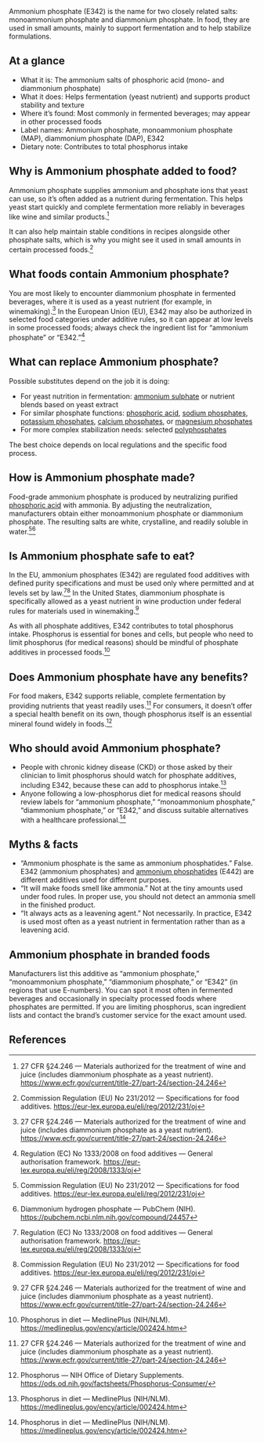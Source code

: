 Ammonium phosphate (E342) is the name for two closely related salts: monoammonium phosphate and diammonium phosphate. In food, they are used in small amounts, mainly to support fermentation and to help stabilize formulations.

<!--more-->

## At a glance

- What it is: The ammonium salts of phosphoric acid (mono- and diammonium phosphate)
- What it does: Helps fermentation (yeast nutrient) and supports product stability and texture
- Where it’s found: Most commonly in fermented beverages; may appear in other processed foods
- Label names: Ammonium phosphate, monoammonium phosphate (MAP), diammonium phosphate (DAP), E342
- Dietary note: Contributes to total phosphorus intake

## Why is Ammonium phosphate added to food?

Ammonium phosphate supplies ammonium and phosphate ions that yeast can use, so it’s often added as a nutrient during fermentation. This helps yeast start quickly and complete fermentation more reliably in beverages like wine and similar products.[^3]

It can also help maintain stable conditions in recipes alongside other phosphate salts, which is why you might see it used in small amounts in certain processed foods.[^1]

## What foods contain Ammonium phosphate?

You are most likely to encounter diammonium phosphate in fermented beverages, where it is used as a yeast nutrient (for example, in winemaking).[^3] In the European Union (EU), E342 may also be authorized in selected food categories under additive rules, so it can appear at low levels in some processed foods; always check the ingredient list for “ammonium phosphate” or “E342.”[^2]

## What can replace Ammonium phosphate?

Possible substitutes depend on the job it is doing:

- For yeast nutrition in fermentation: [ammonium sulphate](/e517-ammonium-sulphate) or nutrient blends based on yeast extract
- For similar phosphate functions: [phosphoric acid](/e338-phosphoric-acid), [sodium phosphates](/e339-sodium-phosphates), [potassium phosphates](/e340-potassium-phosphates), [calcium phosphates](/e341-calcium-phosphates), or [magnesium phosphates](/e343-magnesium-phosphates)
- For more complex stabilization needs: selected [polyphosphates](/e452-polyphosphates)

The best choice depends on local regulations and the specific food process.

## How is Ammonium phosphate made?

Food-grade ammonium phosphate is produced by neutralizing purified [phosphoric acid](/e338-phosphoric-acid) with ammonia. By adjusting the neutralization, manufacturers obtain either monoammonium phosphate or diammonium phosphate. The resulting salts are white, crystalline, and readily soluble in water.[^1][^4]

## Is Ammonium phosphate safe to eat?

In the EU, ammonium phosphates (E342) are regulated food additives with defined purity specifications and must be used only where permitted and at levels set by law.[^2][^1] In the United States, diammonium phosphate is specifically allowed as a yeast nutrient in wine production under federal rules for materials used in winemaking.[^3]

As with all phosphate additives, E342 contributes to total phosphorus intake. Phosphorus is essential for bones and cells, but people who need to limit phosphorus (for medical reasons) should be mindful of phosphate additives in processed foods.[^6]

## Does Ammonium phosphate have any benefits?

For food makers, E342 supports reliable, complete fermentation by providing nutrients that yeast readily uses.[^3] For consumers, it doesn’t offer a special health benefit on its own, though phosphorus itself is an essential mineral found widely in foods.[^5]

## Who should avoid Ammonium phosphate?

- People with chronic kidney disease (CKD) or those asked by their clinician to limit phosphorus should watch for phosphate additives, including E342, because these can add to phosphorus intake.[^6]
- Anyone following a low-phosphorus diet for medical reasons should review labels for “ammonium phosphate,” “monoammonium phosphate,” “diammonium phosphate,” or “E342,” and discuss suitable alternatives with a healthcare professional.[^6]

## Myths & facts

- “Ammonium phosphate is the same as ammonium phosphatides.” False. E342 (ammonium phosphates) and [ammonium phosphatides](/e442-ammonium-phosphatides) (E442) are different additives used for different purposes.
- “It will make foods smell like ammonia.” Not at the tiny amounts used under food rules. In proper use, you should not detect an ammonia smell in the finished product.
- “It always acts as a leavening agent.” Not necessarily. In practice, E342 is used most often as a yeast nutrient in fermentation rather than as a leavening acid.

## Ammonium phosphate in branded foods

Manufacturers list this additive as “ammonium phosphate,” “monoammonium phosphate,” “diammonium phosphate,” or “E342” (in regions that use E-numbers). You can spot it most often in fermented beverages and occasionally in specialty processed foods where phosphates are permitted. If you are limiting phosphorus, scan ingredient lists and contact the brand’s customer service for the exact amount used.

## References

[^1]: Commission Regulation (EU) No 231/2012 — Specifications for food additives. https://eur-lex.europa.eu/eli/reg/2012/231/oj
[^2]: Regulation (EC) No 1333/2008 on food additives — General authorisation framework. https://eur-lex.europa.eu/eli/reg/2008/1333/oj
[^3]: 27 CFR §24.246 — Materials authorized for the treatment of wine and juice (includes diammonium phosphate as a yeast nutrient). https://www.ecfr.gov/current/title-27/part-24/section-24.246
[^4]: Diammonium hydrogen phosphate — PubChem (NIH). https://pubchem.ncbi.nlm.nih.gov/compound/24457
[^5]: Phosphorus — NIH Office of Dietary Supplements. https://ods.od.nih.gov/factsheets/Phosphorus-Consumer/
[^6]: Phosphorus in diet — MedlinePlus (NIH/NLM). https://medlineplus.gov/ency/article/002424.htm
